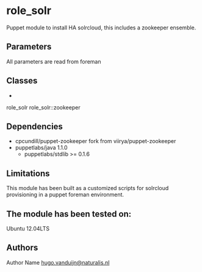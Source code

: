 role_solr
===================

Puppet module to install HA solrcloud, this includes a zookeeper ensemble. 


Parameters
-------------
All parameters are read from foreman

Classes
-------------
-
role_solr
role_solr::zookeeper

Dependencies
-------------
- cpcundill/puppet-zookeeper fork from viirya/puppet-zookeeper
- puppetlabs/java 1.1.0
  - puppetlabs/stdlib >= 0.1.6


Limitations
-------------
This module has been built as a customized scripts for solrcloud provisioning in a puppet foreman environment.

The module has been tested on:
- 
Ubuntu 12.04LTS

Authors
-------------
Author Name <hugo.vanduijn@naturalis.nl>

